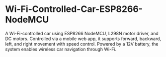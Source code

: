 # Wi-Fi-Controlled-Car-ESP8266-NodeMCU
A Wi-Fi-controlled car using ESP8266 NodeMCU, L298N motor driver, and DC motors. Controlled via a mobile web app, it supports forward, backward, left, and right movement with speed control. Powered by a 12V battery, the system enables wireless car navigation through Wi-Fi.
